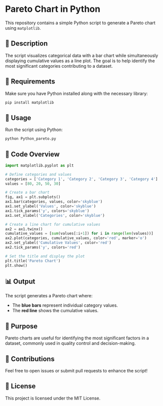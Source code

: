 # Pareto Chart in Python

This repository contains a simple Python script to generate a Pareto chart using `matplotlib`.

## 📌 Description
The script visualizes categorical data with a bar chart while simultaneously displaying cumulative values as a line plot. The goal is to help identify the most significant categories contributing to a dataset.

## 📜 Requirements
Make sure you have Python installed along with the necessary library:
```bash
pip install matplotlib
```

## 🚀 Usage
Run the script using Python:
```bash
python Python_pareto.py
```

## 📝 Code Overview
```python
import matplotlib.pyplot as plt

# Define categories and values
categories = ['Category 1', 'Category 2', 'Category 3', 'Category 4']
values = [80, 20, 50, 30]

# Create a bar chart
fig, ax1 = plt.subplots()
ax1.bar(categories, values, color='skyblue')
ax1.set_ylabel('Values', color='skyblue')
ax1.tick_params('y', colors='skyblue')
ax1.set_xlabel('Categories', color='skyblue')

# Create a line chart for cumulative values
ax2 = ax1.twinx()
cumulative_values = [sum(values[:i+1]) for i in range(len(values))]
ax2.plot(categories, cumulative_values, color='red', marker='o')
ax2.set_ylabel('Cumulative Values', color='red')
ax2.tick_params('y', colors='red')

# Set the title and display the plot
plt.title('Pareto Chart')
plt.show()
```

## 📊 Output
The script generates a Pareto chart where:
- The **blue bars** represent individual category values.
- The **red line** shows the cumulative values.

## 🎯 Purpose
Pareto charts are useful for identifying the most significant factors in a dataset, commonly used in quality control and decision-making.

## 🤝 Contributions
Feel free to open issues or submit pull requests to enhance the script!

## 📄 License
This project is licensed under the MIT License.
